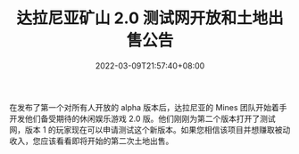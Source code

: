 ﻿---
title: "达拉尼亚矿山 2.0 测试网开放和土地出售公告"
date: 2022-03-09T21:57:40+08:00
lastmod: 2022-03-09T16:45:40+08:00
draft: false
authors: ["Prosperous"]
description: "在发布了第一个对所有人开放的 alpha 版本后，达拉尼亚的 Mines 团队开始着手开发他们备受期待的休闲娱乐游戏 2.0 版。他们刚刚为第二个版本打开了测试网，版本 1 的玩家现在可以申请测试这个新版本。如果您相信该项目并想赚取被动收入，您应该看看即将开始的第二次土地出售。"
featuredImage: "mines-of-dalarnia-2-0-testnet-opens-and-landsale-announcement.jpeg"
tags: ["NFTs","NFTs","Play to Earn"]
categories: ["news"]
news: ["NFTs"]
weight: 
lightgallery: true
pinned: false
recommend: false
recommend1: false
---

在发布了第一个对所有人开放的 alpha 版本后，达拉尼亚的 Mines 团队开始着手开发他们备受期待的休闲娱乐游戏 2.0 版。他们刚刚为第二个版本打开了测试网，版本 1 的玩家现在可以申请测试这个新版本。如果您相信该项目并想赚取被动收入，您应该看看即将开始的第二次土地出售。

<!--more-->

